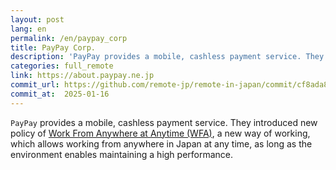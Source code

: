 ```yaml
---
layout: post
lang: en
permalink: /en/paypay_corp
title: PayPay Corp.
description: 'PayPay provides a mobile, cashless payment service. They introduced new policy of Work From Anywhere at Anytime (WFA),  a new way of working, which allows working from anywhere in Japan at any time, as long as the environment enables maintaining a high performance.'
categories: full_remote
link: https://about.paypay.ne.jp
commit_url: https://github.com/remote-jp/remote-in-japan/commit/cf8ada8eae0f29603e476cd235d4527e9ea268e4
commit_at:  2025-01-16
---
```


<p><code>PayPay</code> provides a mobile, cashless payment service. They introduced new policy of <a href="https://about.paypay.ne.jp/career/wfa/">Work From Anywhere at Anytime (WFA)</a>,  a new way of working, which allows working from anywhere in Japan at any time, as long as the environment enables maintaining a high performance.</p>
